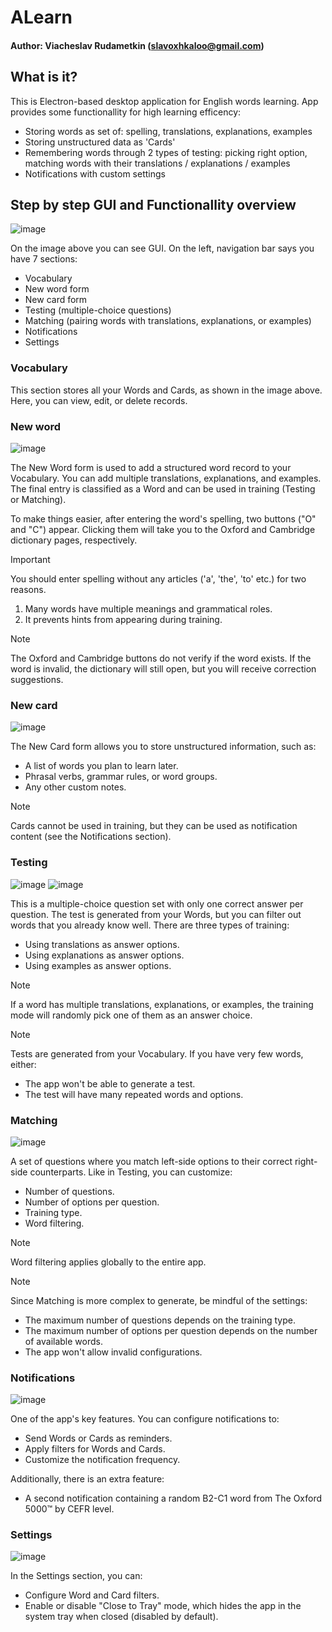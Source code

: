# ALearn
#### Author: Viacheslav Rudametkin (slavoxhkaloo@gmail.com)
## What is it?
  This is Electron-based desktop application for English words learning.
App provides some functionallity for high learning efficency:
- Storing words as set of: spelling, translations, explanations, examples
- Storing unstructured data as 'Cards'
- Remembering words through 2 types of testing: picking right option, matching words with their translations / explanations / examples
- Notifications with custom settings

## Step by step GUI and Functionallity overview

![image](https://github.com/user-attachments/assets/6cbbe17e-1408-4989-bd27-3e739b39504e)


On the image above you can see GUI. On the left, navigation bar says you have 7 sections:
- Vocabulary
- New word form
- New card form
- Testing (multiple-choice questions)
- Matching (pairing words with translations, explanations, or examples)
- Notifications
- Settings

### Vocabulary

This section stores all your Words and Cards, as shown in the image above. Here, you can view, edit, or delete records.

### New word

![image](https://github.com/user-attachments/assets/66e1e658-ce68-4533-9b6a-6e665af90ea3)

The New Word form is used to add a structured word record to your Vocabulary. You can add multiple translations, explanations, and examples. The final entry is classified as a Word and can be used in training (Testing or Matching).

To make things easier, after entering the word's spelling, two buttons ("O" and "C") appear. Clicking them will take you to the Oxford and Cambridge dictionary pages, respectively.

>[!IMPORTANT]
>You should enter spelling without any articles ('a', 'the', 'to' etc.) for two reasons.
>1. Many words have multiple meanings and grammatical roles.
>2. It prevents hints from appearing during training.

>[!NOTE]
>The Oxford and Cambridge buttons do not verify if the word exists. If the word is invalid, the dictionary will still open, but you will receive correction suggestions.

### New card

![image](https://github.com/user-attachments/assets/cb28592d-59b2-482c-bda6-835dd224abac)

The New Card form allows you to store unstructured information, such as:
- A list of words you plan to learn later.
- Phrasal verbs, grammar rules, or word groups.
- Any other custom notes.

>[!NOTE]
>Cards cannot be used in training, but they can be used as notification content (see the Notifications section).

### Testing

![image](https://github.com/user-attachments/assets/798aba9f-1e29-4866-91e1-b3b206c4be0f)
![image](https://github.com/user-attachments/assets/389cb4db-9685-40cd-a30f-d20acd9b32d9)

This is a multiple-choice question set with only one correct answer per question. The test is generated from your Words, but you can filter out words that you already know well.
There are three types of training:
- Using translations as answer options.
- Using explanations as answer options.
- Using examples as answer options.

>[!NOTE]
>If a word has multiple translations, explanations, or examples, the training mode will randomly pick one of them as an answer choice.

>[!NOTE]
>Tests are generated from your Vocabulary. If you have very few words, either:
>- The app won't be able to generate a test.
>- The test will have many repeated words and options.

 ### Matching

![image](https://github.com/user-attachments/assets/65e20d23-9a13-4e18-b7cf-01a3d695349e)

A set of questions where you match left-side options to their correct right-side counterparts. Like in Testing, you can customize:
- Number of questions.
- Number of options per question.
- Training type.
- Word filtering.

>[!NOTE]
>Word filtering applies globally to the entire app.

>[!NOTE]
>Since Matching is more complex to generate, be mindful of the settings:
>- The maximum number of questions depends on the training type.
>- The maximum number of options per question depends on the number of available words.
>- The app won't allow invalid configurations.

### Notifications

![image](https://github.com/user-attachments/assets/19f7142d-b6be-499d-a670-99541cb5dedb)

One of the app's key features. You can configure notifications to:
- Send Words or Cards as reminders.
- Apply filters for Words and Cards.
- Customize the notification frequency.

Additionally, there is an extra feature:
- A second notification containing a random B2-C1 word from The Oxford 5000™ by CEFR level.

### Settings

![image](https://github.com/user-attachments/assets/3314fa1d-4a71-4386-b1c4-f7d4a2191004)

In the Settings section, you can:
- Configure Word and Card filters.
- Enable or disable "Close to Tray" mode, which hides the app in the system tray when closed (disabled by default).

